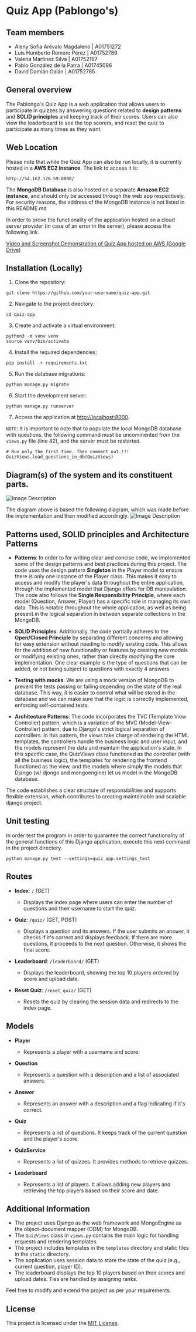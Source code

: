 # Quiz App (Pablongo's)

## Team members
- Aleny Sofia Arévalo Magdaleno | A01751272
- Luis Humberto Romero Pérez | A01752789
- Valeria Martínez Silva | A01752167
- Pablo González de la Parra | A01745096
- David Damián Galán | A01752785

## General overview
The Pablongo's Quiz App is a web application that allows users to participate in quizzes by answering questions related to **design patterns** and **SOLID principles** and keeping track of their scores. Users can also view the leaderboard to see the top scorers, and reset the quiz to participate as many times as they want.

## Web Location
Please note that while the Quiz App can also be run locally, it is currently hosted in a **AWS EC2 instance**. The link to access it is:
```
http://54.162.170.59:8000/
```

The **MongoDB Database** is also hosted on a separate **Amazon EC2 instance**, and should only be accessed through the web app respectively. For security reasons, the address of the MongoDB instance is not listed in this README.md

In order to prove the functionality of the application hosted on a cloud server provider (in case of an error in the server), please access the following link.

[Video and Screenshot Demonstration of Quiz App hosted on AWS (Google Drive)](https://drive.google.com/drive/folders/1TOPbXmoKa-CxpHDU57gI539-TqItJ4c5?usp=sharing)

## Installation (Locally)

1. Clone the repository:

```
git clone https://github.com/your-username/quiz-app.git
```

2. Navigate to the project directory:

```
cd quiz-app
```

3. Create and activate a virtual environment:

```
python3 -m venv venv
source venv/bin/activate
```

4. Install the required dependencies:

```
pip install -r requirements.txt
```

5. Run the database migrations:

```
python manage.py migrate
```

6. Start the development server:

```
python manage.py runserver
```

7. Access the application at [http://localhost:8000](http://localhost:8000).

`NOTE`: It is important to note that to populate the local MongoDB database with questions, the following command must be uncommented from the `views.py` file (line 42), and the server must be restarted.
```
# Run only the first time. Then comment out.!!!
QuizViews.load_questions_in_db(QuizViews)
```

## Diagram(s) of the system and its constituent parts.
![Image Description](./static/img/class_diagram.png)

The diagram above is based the following diagram, which was made before the implementation and then modified accordingly.
![Image Description](./static/img/class_diagram_original.png)
## Patterns used, SOLID principles and Architecture Patterns
- **Patterns**:
In order to for writing clear and concise code, we implemented some of the design patterns and best practices during this project. The code uses the design pattern **Singleton** in the Player model to ensure there is only one instance of the Player class. This makes it easy to access and modify the player's data throughout the entire application, through the implemented model that Django offers for DB manipulation. The code also follows the **Single Responsibility Principle**, where each model (Question, Answer, Player) has a specific role in managing its own data. This is notable throughout the whole application, as well as being present in the logical separation in between separate collections in the MongoDB.
- **SOLID Principles**: Additionally, the code partially adheres to the **Open/Closed Principle** by separating different concerns and allowing for easy extension without needing to modify existing code. 
This allows for the addition of new functionality or features by creating new models or modifying existing ones, rather than directly modifying the core implementation. One clear example is the type of questions that can be added, or not being subject to questions with exactly 4 answers.

- **Testing with mocks**:
We are using a mock version of MongoDB to prevent the tests passing or failing depending on the state of the real database. This way, it is easier to control what will be stored in the database and we can make sure that the logic is correctly implemented, enforcing self-contained tests.

- **Architecture Patterns**:
The code incorporates the TVC (Template View Controller) pattern, which is a variation of the MVC (Model-View-Controller) pattern, due to Django's strict logical separation of controllers. In this pattern, the views take charge of rendering the HTML templates, the controllers handle the business logic and user input, and the models represent the data and maintain the application's state. In this specific case, the QuizViews class functioned as the controller (with all the business logic), the templates for rendering the frontend functioned as the view, and the models where simply the models that Django (w/ djongo and mongoengine) let us model in the MongoDB database.

The code establishes a clear structure of responsibilities and supports flexible extension, which contributes to creating maintainable and scalable django project.

## Unit testing
In order test the program in order to guarantee the correct functionality of the general functions of this Django application, execute this next command in the project directory.
```
python manage.py test --settings=quiz_app.settings_test
```

## Routes
- **Index**: `/` (GET)
  - Displays the index page where users can enter the number of questions and their username to start the quiz.

- **Quiz**: `/quiz/` (GET, POST)
  - Displays a question and its answers. If the user submits an answer, it checks if it's correct and displays feedback. If there are more questions, it proceeds to the next question. Otherwise, it shows the final score.

- **Leaderboard**: `/leaderboard/` (GET)
  - Displays the leaderboard, showing the top 10 players ordered by score and upload date.

- **Reset Quiz**: `/reset_quiz/` (GET)
  - Resets the quiz by clearing the session data and redirects to the index page.

## Models
- **Player**
  - Represents a player with a username and score.

- **Question**
  - Represents a question with a description and a list of associated answers.

- **Answer**
  - Represents an answer with a description and a flag indicating if it's correct.

- **Quiz**
  - Represents a list of questions. It keeps track of the current question and the player's score.

- **QuizService**
  - Represents a list of quizzes. It provides methods to retrieve quizzes.

- **Leaderboard**
  - Represents a list of players. It allows adding new players and retrieving the top players based on their score and date.

## Additional Information
- The project uses Django as the web framework and MongoEngine as the object-document mapper (ODM) for MongoDB.
- The `QuizViews` class in `views.py` contains the main logic for handling requests and rendering templates.
- The project includes templates in the `templates` directory and static files in the `static` directory.
- The application uses session data to store the state of the quiz (e.g., current question, player ID).
- The leaderboard displays the top 10 players based on their scores and upload dates. Ties are handled by assigning ranks.

Feel free to modify and extend the project as per your requirements.

## License
This project is licensed under the [MIT License](LICENSE).